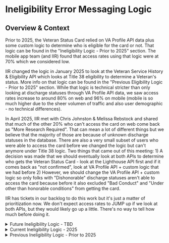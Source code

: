 # Ineligibility Error Messaging Logic 

## Overview & Context
Prior to 2025, the Veteran Status Card relied on VA Profile API data plus some custom logic to determine who is eligible for the card or not. That logic can be found in the "Ineligibility Logic - Prior to 2025" section. The mobile app team (and IIR) found that access rates using that logic were at 70% which we considered low.

IIR changed the logic in January 2025 to look at the Veteran Service History & Eligibility API which looks at Title 38 eligibility to determine a Veteran's status. More info on that logic can be found in the "Previous Eligibility Logic - Prior to 2025" section. While that logic is technical stricter than only looking at discharge statuses through VA Profile API data, we saw access rates increase to around 80% on web and 96% on mobile (mobile is so much higher due to the sheer volumen of traffic and also user demographic - no technical differences).

In April 2025, IIR met with Chris Johnston & Melissa Rebstock and shared that much of the other 20% who can't access the card on web come back as "More Research Required". That can mean a lot of different things but we believe that the majority of those are because of unknown discharge statuses in the database. There are also a very small subset of users who were able to access the card before we changed the logic but can't anymore under Title 38 logic. Two things that came out of this meeting: 1) A decision was made that we should eventually look at both APIs to determine who gets the Veteran Status Card - look at the Lighthouse API first and if it comes back as "not confirmed", look at VA Profile API + custom logic that we had before 2) However, we should change the VA Profile API + custom logic so only folks with "Dishonorable" discharge statuses aren't able to access the card because before it also excluded "Bad Conduct" and "Under other than honorable conditions" from getting the card.

IIR has tickets in our backlog to do this work but it's just a matter of prioritization now. We don't expect access rates to JUMP up if we look at both APIs, but they would likely go up a little. There's no way to tell how much before doing it.

<details><summary>Future Ineligibility Logic - TBD</summary>

### Summary 

Rather than relying on just the [Veteran Service History & Eligibility API](https://developer.va.gov/explore/api/veteran-service-history-and-eligibility/docs?version=current) to determine who gets the Veteran Status Card, we want to do a combination of the Lighthouse API data and the VA Profile API data that was used prior to 2025. 

- First, look at the Veteran Service History & Eligitbility API > /status endpoint. If a user comes back as "Confirmed", give them access to the Veteran Status Card.

- Second, if a user comes back as "Not Confirmed" check their discharge statuses via VA Profile API and if they have at least one discharge status that isn't unknown or isn't dishonorable, give them access to the Veteran Status Card.

</details>

<details><summary>Current Ineligibility Logic - 2025</summary>

### Summary
   
The Veteran Status Card is shown to users who come back as "Confirmed" in the [Veteran Service History & Eligibility API](https://developer.va.gov/explore/api/veteran-service-history-and-eligibility/docs?version=current) > /status endpoint. The API follows the Title 38 definition of Veteran. If we receive a "Not Confirmed" response from the endpoint, there are four reasons as to why the users isn't confirmed: ERROR, MORE_RESEARCH_REQUIRED, NOT_TITLE_38, and PERSON_NOT_FOUND. If a user comes back with any of these reasons, we surface various error messages to them.

When we reached out to Lighthouse to ask more questions about how those status and reasons are designated, we were given the SSC table below. Green: users who come back as "Confirmed" Yellow: users who come back as MORE_RESEARCH_REQUIRED Orange: users who come back as NOT_TITLE_38

### Service Summary Codes (SSC)
<img width="765" height="528" alt="Screenshot 2025-08-07 at 8 49 17 AM" src="https://github.com/user-attachments/assets/1a192895-2517-4d2d-a829-321128fedf0d" />

![Screenshot 2025-06-27 at 1 34 26 PM](https://github.com/user-attachments/assets/da908eb7-970f-4a52-9437-0cfed30b8d95)

<img width="697" height="259" alt="Screenshot 2025-08-07 at 8 49 54 AM" src="https://github.com/user-attachments/assets/0d84463d-042e-4c6b-8f82-71c1e7bf812f" />

</details>

<details><summary>Previous Ineligibility Logic - Prior to 2025</summary>

### Parent Component

At the top level, there is a parent component, `src/applications/personalization/profile/components/military-information/MilitaryInformation.jsx`, that decides whether or not the Veteran Status info is shown. If the call to `/profile/service_history` returns successfully with a `serviceHistory` array, then the `ProofOfVeteranStatus` component can display. The `ProofOfVeteranStatus` component is what displays the user's Veteran status card under the "Proof of Veteran status" header. If that `serviceHistory` array is missing, then the `ProofOfVeteranStatus` component does not display.


### ProofOfVeteranStatus component

In `src/applications/personalization/profile/components/proof-of-veteran-status/ProofOfVeteranStatus.jsx `there are 3 paths of logic for displaying the Veteran Status card:

1. If `serviceHistory` is not empty _and_ there is an honorable discharge in that service history (eligibilityMap.includes('Y')), then the Veteran status card is presented to the user.

   - Honorable discharges are classified in `src/applications/personalization/profile/components/proof-of-veteran-status/constants.js `which is listed in the “Discharge Code mappings” section below.

   - Can see this outcome when logged in as[ vets.gov.user+127@gmail.com](http://vets.gov.user+127@gmail.com) on staging.

2. If `serviceHistory` is not empty, there is not an honorable discharge (!eligibilityMap.includes('Y')), _and_ there is a discharge that indicates not honorable (eligibilityMap.includes('N')), then the following message is displayed without the Veteran status card: "Our records show that you’re not eligible for a Veteran status card. To get a Veteran status card, you must have received an honorable discharge for at least one period of service."

   - Could not find any test users for this scenario.

3. If `serviceHistory` is empty _or_ there is not an honorable discharge (!eligibilityMap.includes('Y')) _and_ there is not a discharge that indicates not honorable (!eligibilityMap.includes('N')), then the following message is displayed without the Veteran status card: "We’re sorry. There’s a problem with your discharge status records. We can’t provide a Veteran status card for you right now."

   - This message will appear for those with a discharge code mapping indicator of "Z", as listed in the "Discharge Code mappings" section below.

   - See this message when logged in as[ vets.gov.user+1@gmail.com](http://vets.gov.user+1@gmail.com) on staging.




### Discharge Code mappings

Found this mapping of discharge codes in `src/applications/personalization/profile/components/proof-of-veteran-status/constants.js` that is "used to specify whether or not to display proof of veteran status (only honorable discharge)".

```javascript
{
A: {
name: 'Honorable',
indicator: 'Y',
},
B: {
name: 'Under honorable conditions (general)',
indicator: 'Y',
},
D: {
name: 'Bad conduct',
indicator: 'N',
},
E: {
name: 'Under other than honorable conditions',
indicator: 'N',
},
F: {
name: 'Dishonorable',
indicator: 'N',
},
H: {
name: 'Honorable (Assumed) - GRAS periods only',
indicator: 'Y',
},
J: {
name: 'Honorable for VA purposes',
indicator: 'Y',
},
K: {
name: 'Dishonorable for VA purposes',
indicator: 'N',
},
Y: {
name: 'Uncharacterized',
indicator: 'Z',
},
Z: {
name: 'Unknown',
indicator: 'Z',
},
DVN: {
name: 'DoD provided a NULL or blank value',
indicator: 'Z',
},
DVU: {
name: 'DoD provided a value not in the reference table',
indicator: 'Z',
},
CVI: {
name: 'Value is calculated but created an invalid value',
indicator: 'Z',
},
VNA: {
name: 'Value is not applicable for this record type',
indicator: 'Z',
},
}
```


### How the unit tests document it

- From `src/applications/personalization/profile/tests/e2e/proof-of-veteran-status/proof-of-veteran-status.cypress.spec.js`:

  - If the `dischargeCode` attribute returns as "DVN"(neutral), "F", or the `serviceHistory` attribute array returns empty from `/v0/profile/service_history`, then "Proof of Veteran status" text _should not_ exist on the page.

- From `src/applications/personalization/profile/components/proof-of-veteran-status/ProofOfVeteranStatus.unit.spec.jsx`:

  - If the `characterOfDischargeCode` attribute returns as "A"(eligible), then "Proof of Veteran status" text _should_ exist on the page.

    - What's the difference between `dischargeCode` and `characterOfDischargeCode`?

      - vets-api does not have any mention of `dischargeCode` . It only has `characterOfDischargeCode` which is returned from calls made to[ https://int.vet360.va.gov/profile-service/profile/v3](https://int.vet360.va.gov/profile-service/profile/v3).

      - vets-website shortens `characterOfDischargeCode` to `dischargeCode` in some tests, but relates to the same `serviceHistory` object containing the `characterOfDischargeCode` attribute returned from the call to `/v0/profile/service_history`.

  - Should render the card if service history contains an eligible discharge despite any other discharges. In this test case, the single user has `characterOfDischargeCodes` "A"(eligible), "D"(ineligible), and "DVN"(neutral) within the same `serviceHistory` object.

  - If the `characterOfDischargeCode` attribute returns as "DVN"(neutral), then "We’re sorry. There’s a problem with your discharge status records." text _should_ display on the page.

  - If the `characterOfDischargeCode` attribute returns with "DVN"(neutral) _and_ no "A"(eligible) records, then "Our records show that you’re not eligible for a Veteran status card." text _should_ display on the page.
